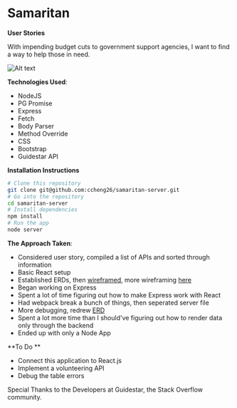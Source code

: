 # Samaritan

**User Stories**

With impending budget cuts to government support agencies, I want to find a way to help those in need.

![Alt text](http://i.imgur.com/UwnoTVA.png "Screenshot")

**Technologies Used**:
+ NodeJS
 + PG Promise
 + Express
 + Fetch
 + Body Parser
 + Method Override
+ CSS
 + Bootstrap
+ Guidestar API

**Installation Instructions**
 ```bash
# Clone this repository
git clone git@github.com:ccheng26/samaritan-server.git
# Go into the repository
cd samaritan-server
# Install dependencies
npm install
# Run the app
node server
```

**The Approach Taken**:
+ Considered user story, compiled a list of APIs and sorted through information
+ Basic React setup
+ Established ERDs, then [wireframed](http://i.imgur.com/mIbvcaL.jpg), more wireframing [here](http://i.imgur.com/gnLZa0Q.jpg)
+ Began working on Express
 + Spent a lot of time figuring out how to make Express work with React
 + Had webpack break a bunch of things, then seperated server file
 + More debugging, redrew [ERD](http://i.imgur.com/kaBMz3o.jpg)
 + Spent a lot more time than I should've figuring out how to render data only through the backend
+ Ended up with only a Node App

**To Do **
+ Connect this application to React.js
+ Implement a volunteering API
+ Debug the table errors

Special Thanks to the Developers at Guidestar, the Stack Overflow community.
